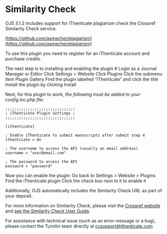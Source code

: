 # Similarity Check

OJS 3.1.2 includes support for iThenticate plagiarism check the Crossref Similarity Check service.

[https://github.com/asmecher/plagiarism](https://github.com/asmecher/plagiarism)

To use this plugin you need to register for an iThenticate account and purchase credits.

The next step is to installing and enabling the plugin #
Login as a Journal Manager or Editor
Click Settings > Website
Click Plugins
Click the submenu item Plugin Gallery
Find the plugin labelled “iThenticate” and click the title
Install the plugin by clicking Install

Next, for this plugin to work, _the following must be added to your config.inc.php file_:

````
;;;;;;;;;;;;;;;;;;;;;;;;;;;;;;;
; iThenticate Plugin Settings ;
;;;;;;;;;;;;;;;;;;;;;;;;;;;;;;;

[ithenticate]

; Enable iThenticate to submit manuscripts after submit step 4
ithenticate = On

; The username to access the API (usually an email address)
username = "user@email.com"

; The password to access the API
password = "password"
````

Now you can enable the plugin:
Go back to Settings > Website > Plugins
Find the iThenticate plugin
Click the check box next to it to enable it

Additionally, OJS automatically includes the Similarity Check URL as part of your deposit. 

For more information on Similarity Check, please visit the [Crossref website](https://www.crossref.org/education/similarity-check/) and [see the Similarity Check User Guide](https://www.crossref.org/pdfs/similarity-check-user-guide-aug19.pdf).

For assistance with technical issue (such as an error message or a bug), please contact the Turnitin team directly at [ccsupport@ithenticate.com](ccsupport@ithenticate.com)
